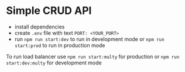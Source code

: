 # Simple CRUD API

- install dependencies
- create `.env` file with text `PORT: <YOUR_PORT>`
- run `npm run start:dev` to run in development mode or `npm run start:prod` to run in production mode


To run load balancer use `npm run start:multy` for production or `npm run start:dev:multy` for development mode
